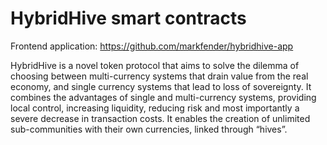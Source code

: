 # HybridHive smart contracts

Frontend application: https://github.com/markfender/hybridhive-app

HybridHive is a novel token protocol that aims to solve the dilemma of choosing between multi-currency systems that drain value from the real economy, and single currency systems that lead to loss of sovereignty. It combines the advantages of single and multi-currency systems, providing local control, increasing liquidity, reducing risk and most importantly a severe decrease in transaction costs. It enables the creation of unlimited sub-communities with their own currencies, linked through “hives”.

